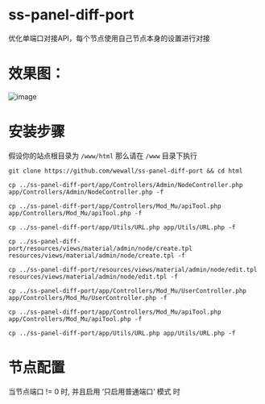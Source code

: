 # ss-panel-diff-port

优化单端口对接API，每个节点使用自己节点本身的设置进行对接

# 效果图：

![image](https://user-images.githubusercontent.com/33481440/48269612-f6a1be80-e472-11e8-9c0b-30cd94560a07.png)

# 安装步骤

假设你的站点根目录为 `/www/html` 那么请在 `/www` 目录下执行

`git clone https://github.com/wewall/ss-panel-diff-port && cd html`

`cp ../ss-panel-diff-port/app/Controllers/Admin/NodeController.php app/Controllers/Admin/NodeController.php -f`

`cp ../ss-panel-diff-port/app/Controllers/Mod_Mu/apiTool.php app/Controllers/Mod_Mu/apiTool.php -f`

`cp ../ss-panel-diff-port/app/Utils/URL.php app/Utils/URL.php -f`

`cp ../ss-panel-diff-port/resources/views/material/admin/node/create.tpl resources/views/material/admin/node/create.tpl -f`

`cp ../ss-panel-diff-port/resources/views/material/admin/node/edit.tpl resources/views/material/admin/node/edit.tpl -f`

`cp ../ss-panel-diff-port/app/Controllers/Mod_Mu/UserController.php app/Controllers/Mod_Mu/UserController.php -f`

`cp ../ss-panel-diff-port/app/Controllers/Mod_Mu/apiTool.php app/Controllers/Mod_Mu/apiTool.php -f`

`cp ../ss-panel-diff-port/app/Utils/URL.php app/Utils/URL.php -f`

# 节点配置

当节点端口 != 0 时, 并且启用 ‘只启用普通端口’ 模式 时
